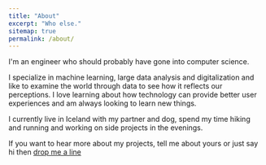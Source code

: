 ```yaml
---
title: "About"
excerpt: "Who else."
sitemap: true
permalink: /about/
---
```


I'm an engineer who should probably have gone into computer science. 

I specialize in machine learning, large data analysis and digitalization and like to examine the world through data to see how it reflects our perceptions. I love learning about how technology can provide better user experiences and am always looking to learn new things.

I currently live in Iceland with my partner and dog, spend my time hiking and running and working on side projects in the evenings.

If you want to hear more about my projects, tell me about yours or just say hi then [drop me a line](mailto:sagaulfars@gmail.com)
